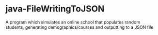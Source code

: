 # java-FileWritingToJSON
A program which simulates an online school that populates random students, generating demographics/courses and outputting to a JSON file
